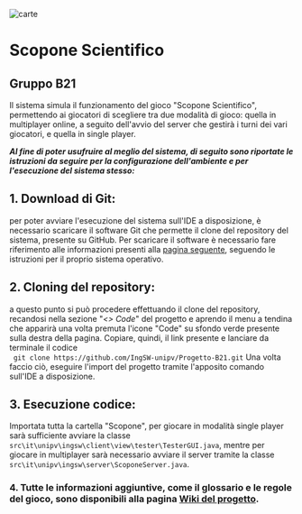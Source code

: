 ![carte](https://www.lottomatica.it/content/dam/lottomatica/img/Skill/news/news-skill-cartepiacentine-napoletante-siciliane-differenze-760x270.jpg)

# Scopone Scientifico
## Gruppo B21
Il sistema simula il funzionamento del gioco "Scopone Scientifico", permettendo ai giocatori di scegliere tra due modalità di gioco: quella in multiplayer online, a seguito dell'avvio del server che gestirà i turni dei vari giocatori, e quella in single player. 

_**Al fine di poter usufruire al meglio del sistema, di seguito sono riportate le istruzioni da seguire per la configurazione dell'ambiente e per l'esecuzione del sistema stesso:**_

## **1. Download di Git:**
per poter avviare l'esecuzione del sistema sull'IDE a disposizione, è necessario scaricare il software Git che permette il clone del repository del sistema, presente su GitHub. Per scaricare il software è necessario fare riferimento alle informazioni presenti alla [pagina seguente](https://git-scm.com/book/en/v2/Getting-Started-Installing-Git), seguendo le istruzioni per il proprio sistema operativo.

## **2. Cloning del repository:**
a questo punto si può procedere effettuando il clone del repository, recandosi nella sezione "_<> Code_" del progetto e aprendo il menu a tendina che apparirà una volta premuta l'icone "Code" su sfondo verde presente sulla destra della pagina. Copiare, quindi, il link presente e lanciare da terminale il codice  
`  git clone https://github.com/IngSW-unipv/Progetto-B21.git `
Una volta faccio ciò, eseguire l'import del progetto tramite l'apposito comando sull'IDE a disposizione.
 
## **3. Esecuzione codice:**
Importata tutta la cartella "Scopone", per giocare in modalità single player sarà sufficiente avviare la classe `src\it\unipv\ingsw\client\view\tester\TesterGUI.java`, mentre per giocare in multiplayer sarà necessario avviare il server tramite la classe `src\it\unipv\ingsw\server\ScoponeServer.java`.

### 4. Tutte le informazioni aggiuntive, come il glossario e le regole del gioco, sono disponibili alla pagina [Wiki del progetto](https://github.com/IngSW-unipv/Progetto-B21/wiki).


